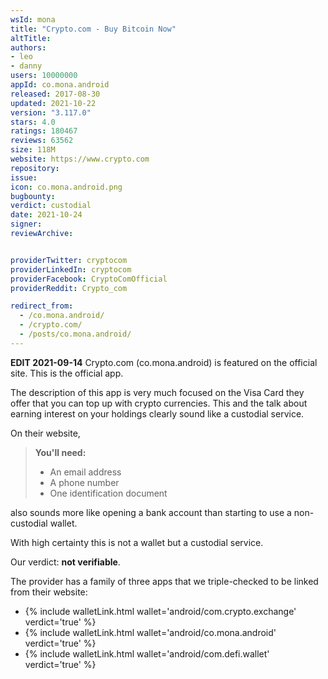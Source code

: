 ```yaml
---
wsId: mona
title: "Crypto.com - Buy Bitcoin Now"
altTitle: 
authors:
- leo
- danny
users: 10000000
appId: co.mona.android
released: 2017-08-30
updated: 2021-10-22
version: "3.117.0"
stars: 4.0
ratings: 180467
reviews: 63562
size: 118M
website: https://www.crypto.com
repository: 
issue: 
icon: co.mona.android.png
bugbounty: 
verdict: custodial
date: 2021-10-24
signer: 
reviewArchive:


providerTwitter: cryptocom
providerLinkedIn: cryptocom
providerFacebook: CryptoComOfficial
providerReddit: Crypto_com

redirect_from:
  - /co.mona.android/
  - /crypto.com/
  - /posts/co.mona.android/
---
```



**EDIT 2021-09-14**
Crypto.com (co.mona.android) is featured on the official site. This is the official app.

The description of this app is very much focused on the Visa Card they offer
that you can top up with crypto currencies. This and the talk about earning
interest on your holdings clearly sound like a custodial service.

On their website,

>  **You'll need:**
>
> * An email address
> * A phone number
> * One identification document

also sounds more like opening a bank account than starting to use a non-custodial
wallet.

With high certainty this is not a wallet but a custodial service.

Our verdict: **not verifiable**.

The provider has a family of three apps that we triple-checked to be linked from
their website:

* {% include walletLink.html wallet='android/com.crypto.exchange' verdict='true' %}
* {% include walletLink.html wallet='android/co.mona.android' verdict='true' %}
* {% include walletLink.html wallet='android/com.defi.wallet' verdict='true' %}
